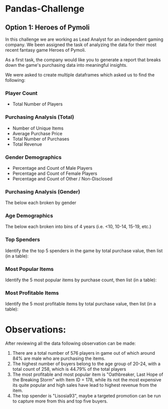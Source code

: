 # Pandas-Challenge

## Option 1: Heroes of Pymoli

In this challenge we are working as Lead Analyst for an independent gaming company. We been assigned the task of analyzing the data for their most recent fantasy game Heroes of Pymoli.

As a first task, the company would like you to generate a report that breaks down the game's purchasing data into meaningful insights.

We were asked to create multiple dataframes which asked us to find the following:

### Player Count
* Total Number of Players

### Purchasing Analysis (Total)
* Number of Unique Items
* Average Purchase Price
* Total Number of Purchases
* Total Revenue

### Gender Demographics
* Percentage and Count of Male Players
* Percentage and Count of Female Players
* Percentage and Count of Other / Non-Disclosed

### Purchasing Analysis (Gender)
The below each broken by gender

### Age Demographics
The below each broken into bins of 4 years (i.e. &lt;10, 10-14, 15-19, etc.)

### Top Spenders
Identify the the top 5 spenders in the game by total purchase value, then list (in a table):

### Most Popular Items
Identify the 5 most popular items by purchase count, then list (in a table):

### Most Profitable Items
Identify the 5 most profitable items by total purchase value, then list (in a table):

# Observations:
After reviewing all the data following observation can be made:

1. There are a total number of 576 players in game out of which around 84% are male who are purchasing the items.
2. The highest number of buyers belong to the age group of 20-24, with a total count of 258, which is 44.79% of the total players
3. The most profitable and most popular item is "Oathbreaker, Last Hope of the Breaking Storm" with Item ID = 178, while its not the most expensive its quite popular and high sales have lead to highest revenue from the item.
4. The top spender is "Lisosia93", maybe a targeted promotion can be run to capture more from this and top five buyers. 